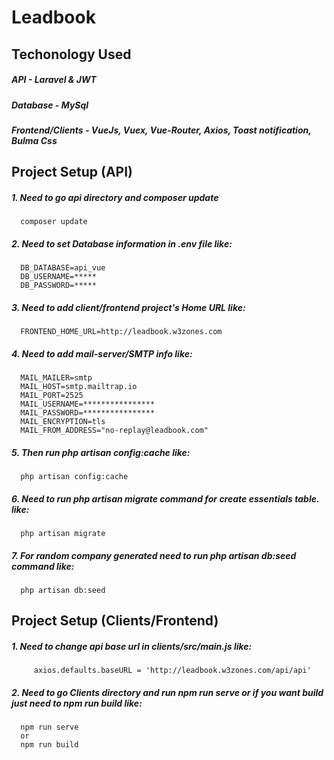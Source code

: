 # Leadbook
## Techonology Used
##### API - Laravel & JWT 
##### Database - MySql
##### Frontend/Clients - VueJs, Vuex, Vue-Router, Axios, Toast notification, Bulma Css 


## Project Setup (API)
##### 1. Need to go api directory and composer update
      composer update
##### 2. Need to set Database information in .env file like:
      DB_DATABASE=api_vue
      DB_USERNAME=*****
      DB_PASSWORD=*****
##### 3. Need to add client/frontend project's Home URL like: 
      FRONTEND_HOME_URL=http://leadbook.w3zones.com
##### 4. Need to add mail-server/SMTP info like: 
      MAIL_MAILER=smtp
      MAIL_HOST=smtp.mailtrap.io
      MAIL_PORT=2525
      MAIL_USERNAME=****************
      MAIL_PASSWORD=****************
      MAIL_ENCRYPTION=tls
      MAIL_FROM_ADDRESS="no-replay@leadbook.com"
##### 5. Then run php artisan config:cache like:
      php artisan config:cache
##### 6. Need to run php artisan migrate command for create essentials table. like: 
      php artisan migrate
##### 7. For random company generated need to run php artisan db:seed command like:
      php artisan db:seed


## Project Setup (Clients/Frontend)
##### 1. Need to change api base url in clients/src/main.js like: 
         axios.defaults.baseURL = 'http://leadbook.w3zones.com/api/api'
##### 2. Need to go Clients directory and run npm run serve or if you want build just need to npm run build like:
      npm run serve
      or
      npm run build
